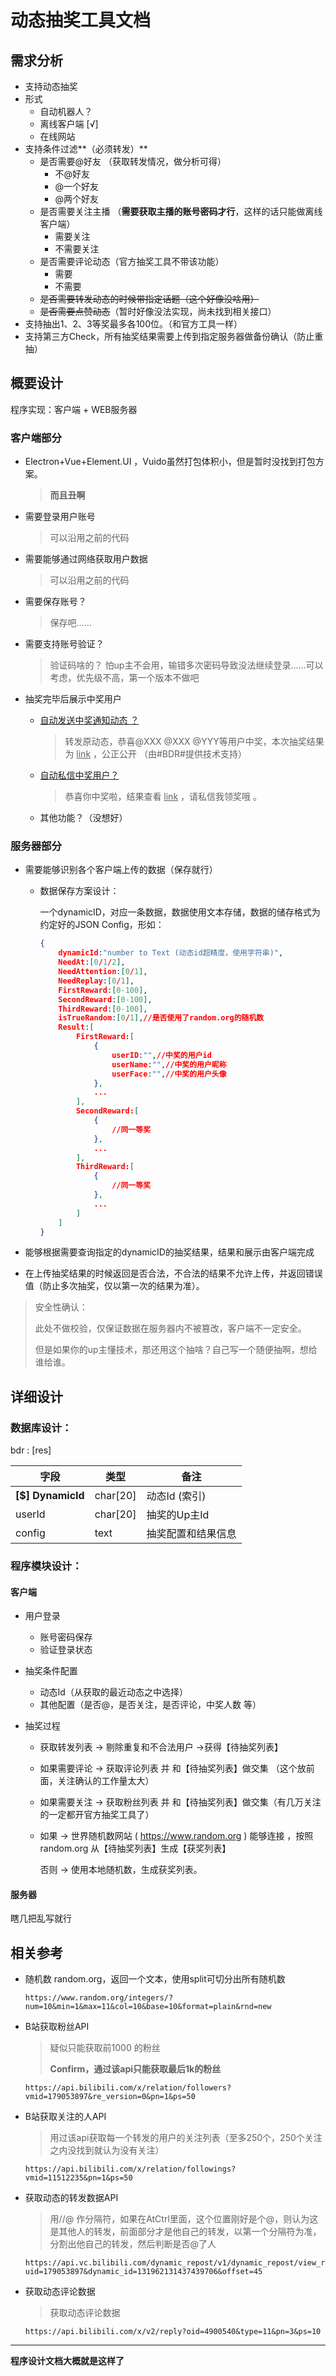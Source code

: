 # 动态抽奖工具文档

## 需求分析

- 支持动态抽奖
- 形式
  - 自动机器人？ 
  - 离线客户端 [√] 
  - 在线网站
- 支持条件过滤**（必须转发）**
  - 是否需要@好友 （获取转发情况，做分析可得）
    - 不@好友
    - @一个好友
    - @两个好友
  - 是否需要关注主播 （**需要获取主播的账号密码才行**，这样的话只能做离线客户端）
    - 需要关注
    - 不需要关注
  - 是否需要评论动态（官方抽奖工具不带该功能）
    - 需要
    - 不需要
  - ~~是否需要转发动态的时候带指定话题（这个好像没啥用）~~
  - ~~是否需要点赞动态~~（暂时好像没法实现，尚未找到相关接口）
- 支持抽出1、2、3等奖最多各100位。（和官方工具一样）
- 支持第三方Check，所有抽奖结果需要上传到指定服务器做备份确认（防止重抽）



## 概要设计

程序实现：客户端 + WEB服务器

### 客户端部分

- Electron+Vue+Element.UI ，Vuido虽然打包体积小，但是暂时没找到打包方案。

  > **而且丑啊**

- 需要登录用户账号

  > 可以沿用之前的代码

- 需要能够通过网络获取用户数据

  > 可以沿用之前的代码

- 需要保存账号？

  > 保存吧……

- 需要支持账号验证？

  > 验证码啥的？ 怕up主不会用，输错多次密码导致没法继续登录……可以考虑，优先级不高，第一个版本不做吧

- 抽奖完毕后展示中奖用户

  - <u>自动发送中奖通知动态 ？</u> 

    > 转发原动态，恭喜@XXX @XXX @YYY等用户中奖，本次抽奖结果为 <u>link</u> ，公正公开 （由#BDR#提供技术支持）

  - <u>自动私信中奖用户？</u>

    > 恭喜你中奖啦，结果查看 <u>link</u> ，请私信我领奖哦 。

  - 其他功能？（没想好）

### 服务器部分

- 需要能够识别各个客户端上传的数据（保存就行）

  - 数据保存方案设计：

    一个dynamicID，对应一条数据，数据使用文本存储，数据的储存格式为约定好的JSON Config，形如：

    ```json
    {
        dynamicId:"number to Text (动态id超精度，使用字符串)",
        NeedAt:[0/1/2],
        NeedAttention:[0/1],
        NeedReplay:[0/1],
        FirstReward:[0-100],
        SecondReward:[0-100],
        ThirdReward:[0-100],
        isTrueRandom:[0/1],//是否使用了random.org的随机数
        Result:[
            FirstReward:[
                {
            		userID:"",//中奖的用户id
            		userName:"",//中奖的用户昵称
            		userFace:"",//中奖的用户头像
                },
            	...
            ],
            SecondReward:[
                {
                	//同一等奖 
                },
                ...
            ],
            ThirdReward:[
                {
                	//同一等奖
                },
                ...
            ]
        ]
    }
    ```

- 能够根据需要查询指定的dynamicID的抽奖结果，结果和展示由客户端完成

- 在上传抽奖结果的时候返回是否合法，不合法的结果不允许上传，并返回错误值（防止多次抽奖，仅以第一次的结果为准）。

> 安全性确认：
>
> 此处不做校验，仅保证数据在服务器内不被篡改，客户端不一定安全。
>
> 但是如果你的up主懂技术，那还用这个抽啥？自己写一个随便抽啊，想给谁给谁。

## 详细设计



### 数据库设计：

bdr : [res]

| 字段              | 类型     | 备注               |
| ----------------- | -------- | ------------------ |
| **[$] DynamicId** | char[20] | 动态Id (索引)      |
| userId            | char[20] | 抽奖的Up主Id       |
| config            | text     | 抽奖配置和结果信息 |

### 程序模块设计：

#### 客户端

- 用户登录 

  - 账号密码保存
  - 验证登录状态

- 抽奖条件配置

  - 动态Id（从获取的最近动态之中选择）
  - 其他配置（是否@，是否关注，是否评论，中奖人数 等）

- 抽奖过程

  - 获取转发列表 -> 剔除重复和不合法用户 ->获得【待抽奖列表】

  - 如果需要评论 -> 获取评论列表 并 和【待抽奖列表】做交集 （这个放前面，关注确认的工作量太大）

  - 如果需要关注 -> 获取粉丝列表 并 和【待抽奖列表】做交集（有几万关注的一定都开官方抽奖工具了）

  - 如果 -> 世界随机数网站 ( https://www.random.org ) 能够连接 ，按照random.org 从【待抽奖列表】生成【获奖列表】

    否则 -> 使用本地随机数，生成获奖列表。

#### 服务器

瞎几把乱写就行





## 相关参考

- 随机数 random.org，返回一个文本，使用split可切分出所有随机数

  ```
  https://www.random.org/integers/?num=10&min=1&max=11&col=10&base=10&format=plain&rnd=new
  ```

- B站获取粉丝API

  >  疑似只能获取前1000 的粉丝
  >
  > **Confirm，通过该api只能获取最后1k的粉丝**

  ```
  https://api.bilibili.com/x/relation/followers?vmid=179053897&re_version=0&pn=1&ps=50
  ```

- B站获取关注的人API

  > 用过该api获取每一个转发的用户的关注列表（至多250个，250个关注之内没找到就认为没有关注）

  ```
  https://api.bilibili.com/x/relation/followings?vmid=11512235&pn=1&ps=50
  ```

- 获取动态的转发数据API

  > 用//@ 作分隔符，如果在AtCtrl里面，这个位置刚好是个@，则认为这是其他人的转发，前面部分才是他自己的转发，以第一个分隔符为准，分割出他自己的转发，然后判断是否@了人

  ```
  https://api.vc.bilibili.com/dynamic_repost/v1/dynamic_repost/view_repost?uid=179053897&dynamic_id=131962131437439706&offset=45
  ```

- 获取动态评论数据

  > 获取动态评论数据

  ```
  https://api.bilibili.com/x/v2/reply?oid=4900540&type=11&pn=3&ps=10
  ```

------

**程序设计文档大概就是这样了**



